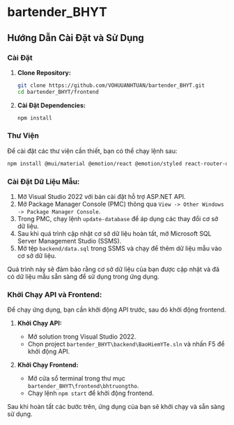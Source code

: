 # bartender_BHYT

## Hướng Dẫn Cài Đặt và Sử Dụng

### Cài Đặt

1. **Clone Repository:**
    ```bash
    git clone https://github.com/VOHUUANHTUAN/bartender_BHYT.git
    cd bartender_BHYT/frontend
    ```

2. **Cài Đặt Dependencies:**
    ```bash
    npm install
    ```

### Thư Viện

Để cài đặt các thư viện cần thiết, bạn có thể chạy lệnh sau:

```bash
npm install @mui/material @emotion/react @emotion/styled react-router-dom axios
```


### **Cài Đặt Dữ Liệu Mẫu:**

1. Mở Visual Studio 2022 với bản cài đặt hỗ trợ ASP.NET API.
2. Mở Package Manager Console (PMC) thông qua `View -> Other Windows -> Package Manager Console`.
3. Trong PMC, chạy lệnh `update-database` để áp dụng các thay đổi cơ sở dữ liệu.
4. Sau khi quá trình cập nhật cơ sở dữ liệu hoàn tất, mở Microsoft SQL Server Management Studio (SSMS).
5. Mở tệp `backend/data.sql` trong SSMS và chạy để thêm dữ liệu mẫu vào cơ sở dữ liệu.

Quá trình này sẽ đảm bảo rằng cơ sở dữ liệu của bạn được cập nhật và đã có dữ liệu mẫu sẵn sàng để sử dụng trong ứng dụng.

### **Khởi Chạy API và Frontend:**
Để chạy ứng dụng, bạn cần khởi động API trước, sau đó khởi động frontend.

1. **Khởi Chạy API:**
    - Mở solution trong Visual Studio 2022.
    - Chọn project `bartender_BHYT\backend\BaoHiemYTe.sln` và nhấn F5 để khởi động API.

2. **Khởi Chạy Frontend:**
    - Mở cửa sổ terminal trong thư mục `bartender_BHYT\frontend\bhtruongtho`.
    - Chạy lệnh `npm start` để khởi động frontend.

Sau khi hoàn tất các bước trên, ứng dụng của bạn sẽ khởi chạy và sẵn sàng sử dụng.
